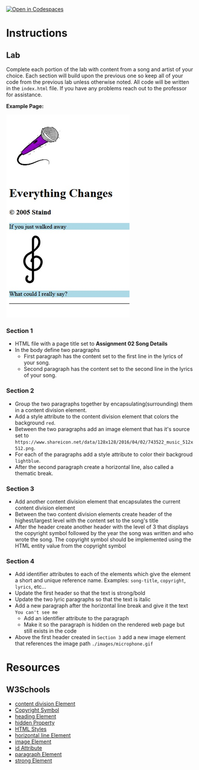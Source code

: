[![Open in Codespaces](https://classroom.github.com/assets/launch-codespace-7f7980b617ed060a017424585567c406b6ee15c891e84e1186181d67ecf80aa0.svg)](https://classroom.github.com/open-in-codespaces?assignment_repo_id=13647339)
# Instructions

## Lab

Complete each portion of the lab with content from a song and artist of your choice. Each section will build upon the previous one so keep all of your code from the previous lab unless otherwise noted. All code will be written in the `index.html` file. If you have any problems reach out to the professor for assistance.

**Example Page:**

![Example Result](./assets/examplepage.jpg)

### Section 1

- HTML file with a page title set to **Assignment 02 Song Details**
- In the body define two paragraphs
  - First paragraph has the content set to the first line in the lyrics of your song.
  - Second paragraph has the content set to the second line in the lyrics of your song.

### Section 2

- Group the two paragraphs together by encapsulating(surrounding) them in a content division element.
- Add a style attribute to the content division element that colors the background `red`.
- Between the two paragraphs add an image element that has it's source set to `https://www.shareicon.net/data/128x128/2016/04/02/743522_music_512x512.png`.
- For each of the paragraphs add a style attribute to color their backgroud `lightblue`.
- After the second paragraph create a horizontal line, also called a thematic break.

### Section 3

- Add another content division element that encapsulates the current content division element
- Between the two content division elements create header of the highest/largest level with the content set to the song's title
- After the header create another header with the level of 3 that displays the copyright symbol followed by the year the song was written and who wrote the song. The copyright symbol should be implemented using the HTML entity value from the copyright symbol

### Section 4

- Add identifier attributes to each of the elements which give the element a short and unique reference name. Examples: `song-title`, `copyright`, `lyrics`, etc...
- Update the first header so that the text is strong/bold
- Update the two lyric paragraphs so that the text is italic
- Add a new paragraph after the horizontal line break and give it the text `You can't see me`
  - Add an identifier attribute to the paragraph
  - Make it so the paragraph is hidden on the rendered web page but still exists in the code
- Above the first header created in `Section 3` add a new image element that references the image path `./images/microphone.gif`

# Resources

## W3Schools

- [content division Element](https://www.w3schools.com/html/html_div.asp)
- [Copyright Symbol](https://www.w3schools.com/html/html_symbols.asp)
- [heading Element](https://www.w3schools.com/html/html_headings.asp)
- [hidden Property](https://www.w3schools.com/TAGS/att_hidden.asp)
- [HTML Styles](https://www.w3schools.com/html/html_styles.asp)
- [horizontal line Element](https://www.w3schools.com/tags/tag_hr.asp)
- [image Element](https://www.w3schools.com/html/html_images.asp)
- [id Attribute](https://www.w3schools.com/html/html_id.asp)
- [paragraph Element](https://www.w3schools.com/html/html_paragraphs.asp)
- [strong Element](https://www.w3schools.com/tags/tag_strong.asp)
